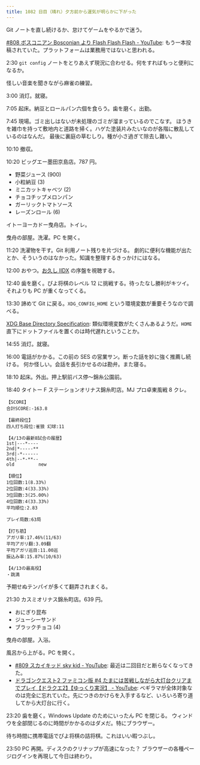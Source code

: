 ```yaml
---
title: 1082 日目（晴れ）夕方前から運気が明らかに下がった
---
```


Git ノートを直し続けるか、怠けてゲームをやるかで迷う。

[#808 ボスコニアン Bosconian より Flash Flash Flash - YouTube](https://www.youtube.com/watch?v=-Vn1i24dKgU):
もう一本投稿されていた。プラットフォームは業務用ではないと思われる。

2:30 `git config` ノートをとりあえず現況に合わせる。何をすればもっと便利になるか。

怪しい音楽を聞きながら麻雀の練習。

3:00 消灯。就寝。

7:05 起床。納豆とロールパン六個を食らう。歯を磨く。出勤。

7:45 現場。ゴミ出しはないが未処理のゴミが溜まっているのでこなす。
ほうきを雑巾を持って敷地内と道路を掃く。ハゲた塗装片みたいなのが各階に散乱しているのはなんだ。
最後に裏庭の草むしり。種が小さ過ぎて除去し難い。

10:10 撤収。

10:20 ビッグエー墨田京島店。787 円。

* 野菜ジュース (900)
* 小粒納豆 (3)
* ミニカットキャベツ (2)
* チョコチップメロンパン
* ガーリックトマトソース
* レーズンロール (6)

イトーヨーカドー曳舟店。トイレ。

曳舟の部屋。洗濯。PC を開く。

11:20 洗濯物を干す。Git 利用ノート残りを片づける。
劇的に便利な機能が出たとか、そういうのはなかった。知識を整理するきっかけにはなる。

12:00 おやつ。[お久し IIDX](https://www.youtube.com/watch?v=3lp_xyQ5a8c) の序盤を視聴する。

12:40 歯を磨く。ぴよ将棋のレベル 12 に挑戦する。待ったなし勝利がキツイ。
それよりも PC が重くなってくる。

13:30 諦めて Git に戻る。`XDG_CONFIG_HOME` という環境変数が重要そうなので調べる。

[XDG Base Directory Specification](https://specifications.freedesktop.org/basedir-spec/basedir-spec-latest.html):
類似環境変数がたくさんあるようだ。`HOME` 直下にドットファイルを置くのは時代遅れということか。

14:55 消灯。就寝。

16:00 電話がかかる。この前の SES の営業サン。断った話を妙に強く推薦し続ける。
何か怪しい。会話を長引かせるのは勘弁。また寝る。

18:10 起床。外出。押上駅前バス停～錦糸公園前。

18:40 タイトー F ステーションオリナス錦糸町店。MJ プロ卓東風戦 8 クレ。

```text
【SCORE】
合計SCORE:-163.8

【最終段位】
四人打ち段位:雀狼 幻球:11

【4/13の最新8試合の履歴】
1st|---*----
2nd|*-----**
3rd|-*------
4th|--*-**--
old         new

【順位】
1位回数:1(8.33%)
2位回数:4(33.33%)
3位回数:3(25.00%)
4位回数:4(33.33%)
平均順位:2.83

プレイ局数:63局

【打ち筋】
アガリ率:17.46%(11/63)
平均アガリ翻:3.09翻
平均アガリ巡目:11.00巡
振込み率:15.87%(10/63)

【4/13の最高役】
・跳満
```

予期せぬテンパイが多くて翻弄されまくる。

21:30 カスミオリナス錦糸町店。639 円。

* おにぎり昆布
* ジューシーサンド
* ブラックチョコ (4)

曳舟の部屋。入浴。

風呂から上がる。PC を開く。

* [#809 スカイキッド sky kid - YouTube](https://www.youtube.com/watch?v=dHsFg_fFIUg):
  最近は二回目だと断らなくなってきた。
* [ドラゴンクエスト2 ファミコン版 #4 たまには苦戦しながら大灯台クリアまでプレイ【ドラクエ2】【ゆっくり実況】 - YouTube](https://www.youtube.com/watch?v=exLyAb1kL4I):
  ベギラマが全体対象なのは完全に忘れていた。先につきのかけらを入手するなど、いろいろ寄り道してから大灯台に行く。

23:20 歯を磨く。Windows Update のためにいったん PC を閉じる。
ウィンドウを全部閉じるのに時間がかかるのはダメだ。特にブラウザー。

待ち時間に携帯電話でぴよ将棋の詰将棋。これはいい暇つぶし。

23:50 PC 再開。ディスクのクリナップが高速になった？
ブラウザーの各種ページログインを再現して今日は終わり。
